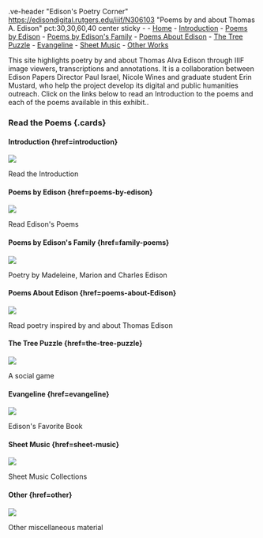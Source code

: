 .ve-header "Edison's Poetry Corner" https://edisondigital.rutgers.edu/iiif/N306103 "Poems by and about Thomas A. Edison" pct:30,30,60,40 center sticky - 
    - [Home]()
    - [Introduction](introduction)
    - [Poems by Edison](poems-by-edison)
    - [Poems by Edison's Family](family-poems)
    - [Poems About Edison](poems-about-edison)
    - [The Tree Puzzle](the-tree-puzzle)
    - [Evangeline](evangeline)
    - [Sheet Music](sheet-music)
    - [Other Works](other)

This site highlights poetry by and about Thomas Alva Edison through IIIF image viewers, transcriptions and annotations. It is a collaboration between Edison Papers Director Paul Israel, Nicole Wines and graduate student Erin Mustard, who help the project develop its digital and public humanities outreach. Click on the links below to read an Introduction to the poems and each of the poems available in this exhibit..

### Read the Poems {.cards}

#### Introduction {href=introduction}

![](https://raw.githubusercontent.com/edisonpapers/media/main/ThomasAlvaEdison1884/Thomas_Alva_Edison_1884.jpg)

Read the Introduction 

#### Poems by Edison {href=poems-by-edison}

![](https://raw.githubusercontent.com/edisonpapers/media/main/diary/Diary_Entry_01.png)

Read Edison's Poems

#### Poems by Edison's Family {href=family-poems}

![](https://raw.githubusercontent.com/edisonpapers/media/main/diary/Diary_Entry_02.png)

Poetry by Madeleine, Marion and Charles Edison

#### Poems About Edison {href=poems-about-Edison}

![](https://raw.githubusercontent.com/edisonpapers/media/main/diary/Diary_Entry_03.png)

Read poetry inspired by and about Thomas Edison

#### The Tree Puzzle {href=the-tree-puzzle}

![](https://raw.githubusercontent.com/edisonpapers/media/main/diary/Diary_Entry_04.png)

A social game

#### Evangeline {href=evangeline}

![](https://raw.githubusercontent.com/edisonpapers/media/main/diary/Diary_Entry_04.png)

Edison's Favorite Book

#### Sheet Music {href=sheet-music}

![](https://raw.githubusercontent.com/edisonpapers/media/main/diary/Diary_Entry_04.png)

Sheet Music Collections

#### Other {href=other}

![](https://raw.githubusercontent.com/edisonpapers/media/main/diary/Diary_Entry_05.png)

Other miscellaneous material